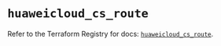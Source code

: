 # `huaweicloud_cs_route`

Refer to the Terraform Registry for docs: [`huaweicloud_cs_route`](https://registry.terraform.io/providers/huaweicloud/huaweicloud/1.71.1/docs/resources/cs_route).

